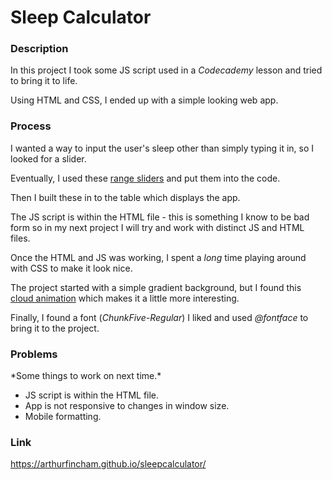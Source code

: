 <h1>Sleep Calculator</h1>

<h3>Description</h3>

In this project I took some JS script used in a *Codecademy* lesson and tried to bring it to life.

Using HTML and CSS, I ended up with a simple looking web app.

<h3>Process</h3>

I wanted a way to input the user's sleep other than simply typing it in, so I looked for a slider. 

Eventually, I used these [range sliders](https://www.w3schools.com/howto/howto_js_rangeslider.asp) and put them into the code.

Then I built these in to the table which displays the app. 

The JS script is within the HTML file - this is something I know to be bad form so in my next project I will try and work with distinct JS and HTML files.

Once the HTML and JS was working, I spent a *long* time playing around with CSS to make it look nice. 

The project started with a simple gradient background, but I found this [cloud animation](https://codepen.io/P3R0/pen/RPbgaX) which makes it a little more interesting.

Finally, I found a font (*ChunkFive-Regular*) I liked and used *@fontface* to bring it to the project.

<h3>Problems</h3>
*Some things to work on next time.*


<ul>
  <li>JS script is within the HTML file.</li>
  <li>App is not responsive to changes in window size.</li>
  <li>Mobile formatting.</li>
 </ul>
 
<h3>Link</h3>

https://arthurfincham.github.io/sleepcalculator/


